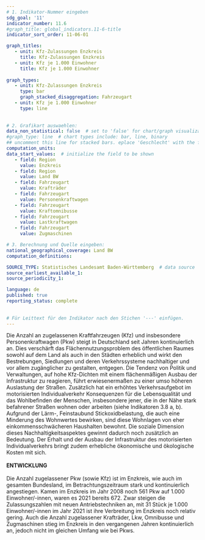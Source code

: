 ```yaml
---
# 1. Indikator-Nummer eingeben 
sdg_goal: '11'
indicator_number: 11.6
#graph_title: global_indicators.11-6-title
indicator_sort_order: 11-06-01

graph_titles:
   - unit: Kfz-Zulassungen Enzkreis
     title: Kfz-Zulassungen Enzkreis
   - unit: Kfz je 1.000 Einwohner
     title: Kfz je 1.000 Einwohner
  
graph_types:
   - unit: Kfz-Zulassungen Enzkreis
     type: bar
     graph_stacked_disaggregation: Fahrzeugart  
   - unit: Kfz je 1.000 Einwohner
     type: line
 
 
# 2. Grafikart auswaehlen: 
data_non_statistical: false  # set to 'false' for chart/graph visualization 
#graph_type: line  # chart types include: bar, line, binary 
## uncomment this line for stacked bars. eplace 'Geschlecht' with the field of aggregation. 
computation_units:  
data_start_values:  # initialize the field to be shown  
   - field: Region 
     value: Enzkreis
   - field: Region 
     value: Land BW
   - field: Fahrzeugart 
     value: Krafträder 
   - field: Fahrzeugart 
     value: Personenkraftwagen 
   - field: Fahrzeugart 
     value: Kraftomnibusse  
   - field: Fahrzeugart 
     value: Lastkraftwagen 
   - field: Fahrzeugart 
     value: Zugmaschinen

# 3. Berechnung und Quelle eingeben: 
national_geographical_coverage: Land BW
computation_definitions: 

SOURCE_TYPE: Statistisches Landesamt Baden-Württemberg  # data source  
source_earliest_available_1: 
source_periodicity_1: 

language: de   
published: true 
reporting_status: complete
 
 
# Für Leittext für den Indikator nach den Stichen '---' einfügen. 
---
```

Die Anzahl an zugelassenen Kraftfahrzeugen (Kfz) und insbesondere Personenkraftwagen (Pkw) steigt in Deutschland seit Jahren kontinuierlich an. Dies verschärft das Flächennutzungsproblem des öffentlichen Raumes sowohl auf dem Land als auch in den Städten erheblich und wirkt den Bestrebungen, Siedlungen und deren Verkehrssysteme nachhaltiger und vor allem zugänglicher zu gestalten, entgegen. Die Tendenz von Politik und Verwaltungen, auf hohe Kfz-Dichten mit einem flächenmäßigen Ausbau der Infrastruktur zu reagieren, führt erwiesenermaßen zu einer umso höheren Auslastung der Straßen. Zusätzlich hat ein erhöhtes Verkehrsaufgebot im motorisierten Individualverkehr Konsequenzen für die Lebensqualität und das Wohlbefinden der Menschen, insbesondere jener, die in der Nähe stark befahrener Straßen wohnen oder arbeiten (siehe Indikatoren 3.8 a, b). Aufgrund der Lärm-, Feinstaubund Stickoxidbelastung, die auch eine Minderung des Wohnwertes bewirken, sind diese Wohnlagen von eher einkommensschwächeren Haushalten bewohnt. Die soziale Dimension dieses Nachhaltigkeitsaspektes gewinnt dadurch noch zusätzlich an Bedeutung. Der Erhalt und der Ausbau der Infrastruktur des motorisierten Individualverkehrs bringt zudem erhebliche ökonomische und ökologische Kosten mit sich. <br>
<br>
**ENTWICKLUNG** <br>
<br>
Die Anzahl zugelassener Pkw (sowie Kfz) ist im Enzkreis, wie auch im gesamten Bundesland, im Betrachtungszeitraum stark und kontinuierlich angestiegen. Kamen im Enzkreis im Jahr 2008 noch 561 Pkw auf 1.000 Einwohner/-innen, waren es 2021 bereits 672. Zwar steigen die Zulassungszahlen mit neuen Antriebstechniken an, mit 31 Stück je 1.000 Einwohner/-innen im Jahr 2021 ist ihre Verbreitung im Enzkreis noch relativ gering. Auch die Anzahl zugelassener Krafträder, Lkw, Omnibusse und Zugmaschinen stieg im Enzkreis in den vergangenen Jahren kontinuierlich an, jedoch nicht im gleichen Umfang wie bei Pkws.
